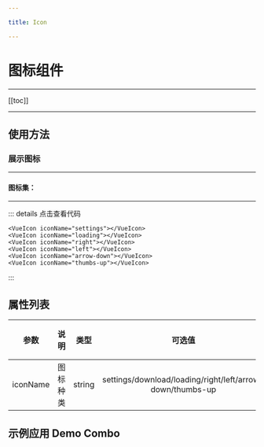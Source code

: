 ```yaml
---

title: Icon

---
```


# 图标组件

---

[[toc]]

---

## 使用方法

### 展示图标

---

<ClientOnly>

<h4>图标集：</h4>
<hr>
<icon-settings></icon-settings>
<icon-download></icon-download>
<icon-loading></icon-loading>
<icon-right></icon-right>
<icon-left></icon-left>
<icon-arrow-down></icon-arrow-down>
<icon-thumbs-up></icon-thumbs-up>

</ClientOnly>

::: details 点击查看代码
```vue
<VueIcon iconName="settings"></VueIcon>
<VueIcon iconName="loading"></VueIcon>
<VueIcon iconName="right"></VueIcon>
<VueIcon iconName="left"></VueIcon>
<VueIcon iconName="arrow-down"></VueIcon>
<VueIcon iconName="thumbs-up"></VueIcon>
```
:::

## 属性列表

| 参数       |  说明   | 类型 | 可选值 | 默认值 |
| --------- |:----------:|:------:|:-----:|-----:|
| iconName      |  图标种类 | string  |  settings/download/loading/right/left/arrow-down/thumbs-up | `''` |

## 示例应用 Demo Combo
